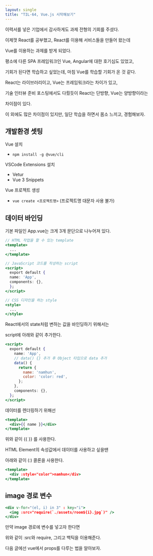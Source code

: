 ```yaml
---
layout: single
title: "TIL-64, Vue.js 시작해보기"
---
```


이력서를 넣은 기업에서 감사하게도 과제 전형의 기회를 주셨다.

이제껏 React를 공부했고, React를 이용해 서비스들을 만들어 왔는데

Vue를 이용하는 과제를 받게 되었다.

평소에 다른 SPA 프레임워크인 Vue, Angular에 대한 호기심도 있었고,

기회가 된다면 학습하고 싶었는데, 마침 Vue를 학습할 기회가 온 것 같다.

React는 라이브러리이고, Vue는 프레임워크라는 차이가 있고,

기술 인터뷰 준비 포스팅에서도 다뤘듯이 React는 단방향, Vue는 양방향이라는

차이점이 있다.

이 외에도 많은 차이점이 있지만, 일단 학습을 하면서 몸소 느끼고, 경험해보자.

## 개발환경 셋팅

Vue 설치

- `npm install -g @vue/cli`

VSCode Extensions 설치

- Vetur
- Vue 3 Snippets

Vue 프로젝트 생성

- `vue create <프로젝트명>` (프로젝트명 대문자 사용 불가)

## 데이터 바인딩

기본 파일인 App.vue는 크게 3개 문단으로 나누어져 있다.

```jsx
// HTML 작업을 할 수 있는 template
<template>
  ...
</template>

// JavaScript 코드를 작성하는 script
<script>
  export default {
  name: 'App',
  components: {},
  };
</script>

// CSS 디자인을 하는 style
<style>
  ...
</style>
```

React에서의 state처럼 변하는 값을 바인딩하기 위해서는

script에 아래와 같이 추가한다.

```jsx
<script>
  export default {
    name: 'App',
    // data() {} 추가 후 Object 타입으로 data 추가
    data() {
      return {
        name: 'namhun',
        color: 'color: red',
      };
    },
    components: {},
  };
</script>
```

데이터를 렌더링하기 위해선

```jsx
<template>
  <div>{{ name }}</div>
</template>
```

위와 같이 {{ }} 를 사용한다.

HTML Element의 속성값에서 데이터를 사용하고 싶을땐

아래와 같이 (:) 콜론을 사용한다.

```jsx
<template>
  <div :style="color">namhun</div>
</template>
```

## image 경로 변수

```jsx
<div v-for="(el, i) in 3" : key="i">
  <img :src="require(`./assets/room${i}.jpg`)" />
</div>
```

만약 image 경로에 변수를 넣고자 한다면

위와 같이 :src와 require, 그리고 백틱을 이용해준다.

다음 글에선 vue에서 props를 다루는 법을 알아보자.
